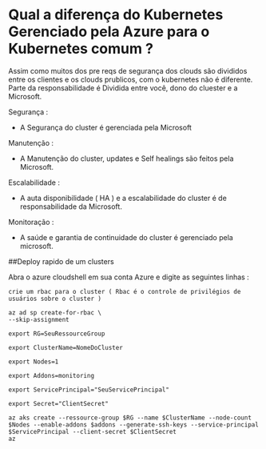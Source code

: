 # Qual a diferença do Kubernetes Gerenciado pela Azure para o Kubernetes comum ?

Assim como muitos dos pre reqs de segurança dos clouds são divididos entre os clientes e os clouds prublicos,
com o kubernetes não é diferente. Parte da responsabilidade é Dividida entre você, dono do cluester e a Microsoft.

Segurança :
   - A Segurança do cluster é gerenciada pela Microsoft

Manutenção :
   - A Manutenção do cluster, updates e Self healings são feitos pela Microsoft.

Escalabilidade :
   - A auta disponibilidade ( HA ) e a escalabilidade do cluster é de responsabilidade da Microsoft.

Monitoração :
   - A saúde e garantia de continuidade do cluster é gerenciado pela microsoft.


##Deploy rapido de um clusters

Abra o azure cloudshell em sua conta Azure e digite as seguintes linhas :

```
crie um rbac para o cluster ( Rbac é o controle de privilégios de usuários sobre o cluster )

az ad sp create-for-rbac \
--skip-assignment

export RG=SeuRessourceGroup

export ClusterName=NomeDoCluster

export Nodes=1

export Addons=monitoring

export ServicePrincipal="SeuServicePrincipal"

export Secret="ClientSecret"

az aks create --ressource-group $RG --name $ClusterName --node-count $Nodes --enable-addons $addons --generate-ssh-keys --service-principal $ServicePrincipal --client-secret $ClientSecret
az
```    
